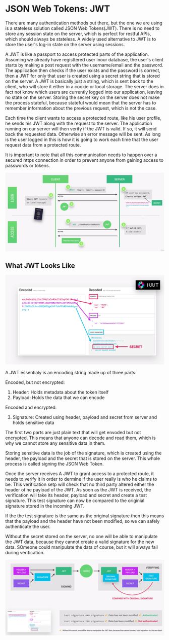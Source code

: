 # JSON Web Tokens: JWT

There are many authentication methods out there, but the one we are using is a stateless solution called JSON Web Tokens(JWT). There is no need to store any session state on the server, which is perfect for restful APIs, which should always be stateless. A widely used alternative to JWT is to store the user's log-in state on the server using sessions.

A JWT is like a passport to access protected parts of the application. Assuming we already have registtered user inour database, the user's client starts by making a post request with the username/email and the password. The application then checks if the user exists and the password is correct, then a JWT for only that user is created using a secret string that is stored on the server. A JWT is basically just a string, which is sent back to the client, who will store it either in a cookie or local storage. The server does in fact not know which users are currently logged into our application, leaving no state on the server. Storing the secret key on the server does not make the process stateful, because stateful would mean that the server has to remember information about the previous request, which is not the case.

Each time the client wants to access a protected route, like his user profile, he sends his JWT along with the request to the server. The application running on our server will then verify if the JWT is valid. If so, it will send back the requested data. Otherwise an error message will be sent. As long is the user logged in this is how it is going to work each time that the user request data from a protected route.

It is important to note that all this communication needs to happen over a secured https connection in order to prevent anyone from gaining access to passwords or tokens.

![jwt-overview](../images/jwt-overview.png)

## What JWT Looks Like

![jwt-structure](../images/jwt-structure.png)

A JWT essentialy is an encoding string made up of three parts:

Encoded, but not encrypted:

1. Header: Holds metadata about the token itself
2. Payload: Holds the data that we can encode

Encoded and encrypted:

3. Signature: Created using header, payload and secret from server and holds sensitive data

The first two parts are just plain text that will get envoded but not encrypted. This means that anyone can decode and read them, which is why we cannot store any sensitive data in them.

Storing sensitive data is the job of the signature, which is created using the header, the payload and the secret that is stored on the server. This whole process is called signing the JSON Web Token.

Once the server receives A JWT to grant access to a protected route, it needs to verify it in order to dermine if the user really is who he claims to be. This verification setp will check that no third party altered either the header ot he payload of the JWT. As soon as the JWT is received, the verification will take its header, payload and secret and create a test signature. This test signature can now be compared to the originial signature stored in the incoming JWT.

If the the test signature is the same as the original signature then this means that the payload and the header have not been modified, so we can safely authenticate the user.

Without the secret stored on the server, no one will be able to manipulate the JWT data, because they cannot create a valid signature for the new data. SOmeone could manipulate the data of course, but it will always fail during verification.

![jwt-how-it-works](../images/jwt-how-it-works.png)
